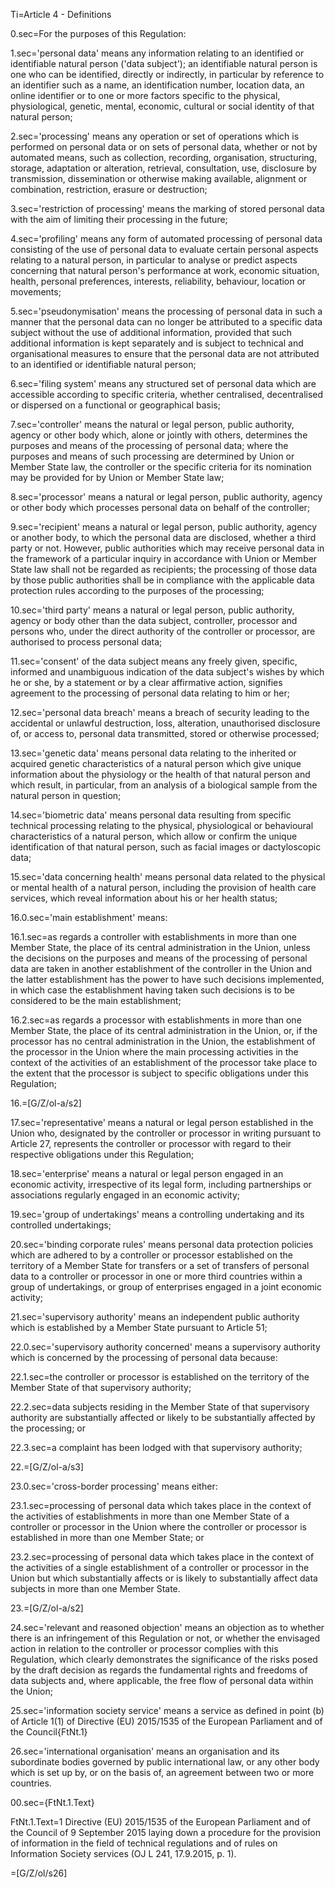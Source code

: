 Ti=Article 4 - Definitions

0.sec=For the purposes of this Regulation:

1.sec='personal data' means any information relating to an identified or identifiable natural person ('data subject'); an identifiable natural person is one who can be identified, directly or indirectly, in particular by reference to an identifier such as a name, an identification number, location data, an online identifier or to one or more factors specific to the physical, physiological, genetic, mental, economic, cultural or social identity of that natural person;

2.sec='processing' means any operation or set of operations which is performed on personal data or on sets of personal data, whether or not by automated means, such as collection, recording, organisation, structuring, storage, adaptation or alteration, retrieval, consultation, use, disclosure by transmission, dissemination or otherwise making available, alignment or combination, restriction, erasure or destruction;

3.sec='restriction of processing' means the marking of stored personal data with the aim of limiting their processing in the future;

4.sec='profiling' means any form of automated processing of personal data consisting of the use of personal data to evaluate certain personal aspects relating to a natural person, in particular to analyse or predict aspects concerning that natural person's performance at work, economic situation, health, personal preferences, interests, reliability, behaviour, location or movements;

5.sec='pseudonymisation' means the processing of personal data in such a manner that the personal data can no longer be attributed to a specific data subject without the use of additional information, provided that such additional information is kept separately and is subject to technical and organisational measures to ensure that the personal data are not attributed to an identified or identifiable natural person;

6.sec='filing system' means any structured set of personal data which are accessible according to specific criteria, whether centralised, decentralised or dispersed on a functional or geographical basis;

7.sec='controller' means the natural or legal person, public authority, agency or other body which, alone or jointly with others, determines the purposes and means of the processing of personal data; where the purposes and means of such processing are determined by Union or Member State law, the controller or the specific criteria for its nomination may be provided for by Union or Member State law;

8.sec='processor' means a natural or legal person, public authority, agency or other body which processes personal data on behalf of the controller;

9.sec='recipient' means a natural or legal person, public authority, agency or another body, to which the personal data are disclosed, whether a third party or not. However, public authorities which may receive personal data in the framework of a particular inquiry in accordance with Union or Member State law shall not be regarded as recipients; the processing of those data by those public authorities shall be in compliance with the applicable data protection rules according to the purposes of the processing;

10.sec='third party' means a natural or legal person, public authority, agency or body other than the data subject, controller, processor and persons who, under the direct authority of the controller or processor, are authorised to process personal data;

11.sec='consent' of the data subject means any freely given, specific, informed and unambiguous indication of the data subject's wishes by which he or she, by a statement or by a clear affirmative action, signifies agreement to the processing of personal data relating to him or her;

12.sec='personal data breach' means a breach of security leading to the accidental or unlawful destruction, loss, alteration, unauthorised disclosure of, or access to, personal data transmitted, stored or otherwise processed;

13.sec='genetic data' means personal data relating to the inherited or acquired genetic characteristics of a natural person which give unique information about the physiology or the health of that natural person and which result, in particular, from an analysis of a biological sample from the natural person in question;

14.sec='biometric data' means personal data resulting from specific technical processing relating to the physical, physiological or behavioural characteristics of a natural person, which allow or confirm the unique identification of that natural person, such as facial images or dactyloscopic data;

15.sec='data concerning health' means personal data related to the physical or mental health of a natural person, including the provision of health care services, which reveal information about his or her health status;

16.0.sec='main establishment' means:

16.1.sec=as regards a controller with establishments in more than one Member State, the place of its central administration in the Union, unless the decisions on the purposes and means of the processing of personal data are taken in another establishment of the controller in the Union and the latter establishment has the power to have such decisions implemented, in which case the establishment having taken such decisions is to be considered to be the main establishment;

16.2.sec=as regards a processor with establishments in more than one Member State, the place of its central administration in the Union, or, if the processor has no central administration in the Union, the establishment of the processor in the Union where the main processing activities in the context of the activities of an establishment of the processor take place to the extent that the processor is subject to specific obligations under this Regulation;

16.=[G/Z/ol-a/s2]

17.sec='representative' means a natural or legal person established in the Union who, designated by the controller or processor in writing pursuant to Article 27, represents the controller or processor with regard to their respective obligations under this Regulation;

18.sec='enterprise' means a natural or legal person engaged in an economic activity, irrespective of its legal form, including partnerships or associations regularly engaged in an economic activity;

19.sec='group of undertakings' means a controlling undertaking and its controlled undertakings;

20.sec='binding corporate rules' means personal data protection policies which are adhered to by a controller or processor established on the territory of a Member State for transfers or a set of transfers of personal data to a controller or processor in one or more third countries within a group of undertakings, or group of enterprises engaged in a joint economic activity;

21.sec='supervisory authority' means an independent public authority which is established by a Member State pursuant to Article 51;

22.0.sec='supervisory authority concerned' means a supervisory authority which is concerned by the processing of personal data because:

22.1.sec=the controller or processor is established on the territory of the Member State of that supervisory authority;

22.2.sec=data subjects residing in the Member State of that supervisory authority are substantially affected or likely to be substantially affected by the processing; or

22.3.sec=a complaint has been lodged with that supervisory authority;

22.=[G/Z/ol-a/s3]

23.0.sec='cross-border processing' means either:

23.1.sec=processing of personal data which takes place in the context of the activities of establishments in more than one Member State of a controller or processor in the Union where the controller or processor is established in more than one Member State; or

23.2.sec=processing of personal data which takes place in the context of the activities of a single establishment of a controller or processor in the Union but which substantially affects or is likely to substantially affect data subjects in more than one Member State.

23.=[G/Z/ol-a/s2]

24.sec='relevant and reasoned objection' means an objection as to whether there is an infringement of this Regulation or not, or whether the envisaged action in relation to the controller or processor complies with this Regulation, which clearly demonstrates the significance of the risks posed by the draft decision as regards the fundamental rights and freedoms of data subjects and, where applicable, the free flow of personal data within the Union;

25.sec='information society service' means a service as defined in point (b) of Article 1(1) of Directive (EU) 2015/1535 of the European Parliament and of the Council{FtNt.1}

26.sec='international organisation' means an organisation and its subordinate bodies governed by public international law, or any other body which is set up by, or on the basis of, an agreement between two or more countries.


00.sec={FtNt.1.Text}

FtNt.1.Text=1 Directive (EU) 2015/1535 of the European Parliament and of the Council of 9 September 2015 laying down a procedure for the provision of information in the field of technical regulations and of rules on Information Society services (OJ L 241, 17.9.2015, p. 1). 

=[G/Z/ol/s26]
